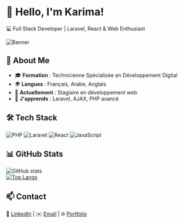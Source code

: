 # 👋 Hello, I'm Karima!  
💻 Full Stack Developer | Laravel, React & Web Enthusiast  

![Banner](https://imgur.com/exemple.png)  

## 🚀 About Me  
- 🎓 **Formation** : Technicienne Spécialisée en Développement Digital  
- 🌍 **Langues** : Français, Arabe, Anglais
- 💼 **Actuellement** : Stagiaire en développement web  
- 🌱 **J'apprends** : Laravel, AJAX, PHP avancé  

## 🛠 Tech Stack  
![PHP](https://img.shields.io/badge/PHP-777BB4?style=flat&logo=php&logoColor=white)
![Laravel](https://img.shields.io/badge/Laravel-FF2D20?style=flat&logo=laravel&logoColor=white)
![React](https://img.shields.io/badge/React-61DAFB?style=flat&logo=react&logoColor=white)
![JavaScript](https://img.shields.io/badge/JavaScript-F7DF1E?style=flat&logo=javascript&logoColor=black)

## 📊 GitHub Stats  
![GitHub stats](https://github-readme-stats.vercel.app/api?username=zweena-dev&show_icons=true&theme=dark)  
[![Top Langs](https://github-readme-stats.vercel.app/api/top-langs/?username=zweena-dev&layout=compact&theme=dark)](https://github.com/anuraghazra/github-readme-stats)

## 📫 Contact  
🔗 [LinkedIn]([https://linkedin.com/in/zweena-dev](https://www.linkedin.com/in/karima-chami-1a7b74283/)) | ✉️ [Email](karimachami24@gmail.com) | 🌐 [Portfolio](https://zweena.dev)

